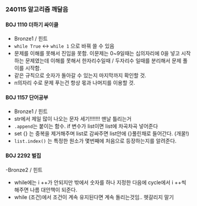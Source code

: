 ### 240115 알고리즘 깨달음

#### BOJ 1110 더하기 싸이클

- Bronze1 / 힌트
- `while True` ↔ `while 1` 으로 바꿔 쓸 수 있음
- 문제를 이해를 못해서 진입을 못함. 이문제는 0~9일때는 십의자리에 0을 넣고 시작하는 문제였는데 이해를 못해서 한자리수일때 / 두자리수 일때를 분리해서 문제 풀이를 시작함.
- 같은 규칙으로 숫자가 돌아갈 수 있는지 마지막까지 확인할 것.
- n의자리 수로 문제 푸는건 항상 몫과 나머지를 이용할 것.

#### BOJ 1157 단어공부
- Bronze1 / 힌트
- str에서 제일 많이 나오는 문자 세기!!!!!!!  맨날 틀리는거
- `.append`는 붙이는 함수. if 변수가 list이면 list에 차곡차곡 넣어준다
- set {} 는 중복을 제거해주며 list로 감싸주면 list안에 {}풀린채로 들어간다. (개꿀!)
- `list.index()` 는 특정한 원소가 몇번째에 처음으로 등장하는지를 알려준다.

#### BOJ 2292 벌집
-Bronze2 / 힌트
- while에는 i ++가 안되지만 밖에서 숫자를 하나 지정한 다음에 cycle에서 i ++씩 해주면 나름 대안책이 되준다.
- while (조건)에서 조건이 계속 유지된다면 계속 돌리는것임.. 헷갈리지 말기 


